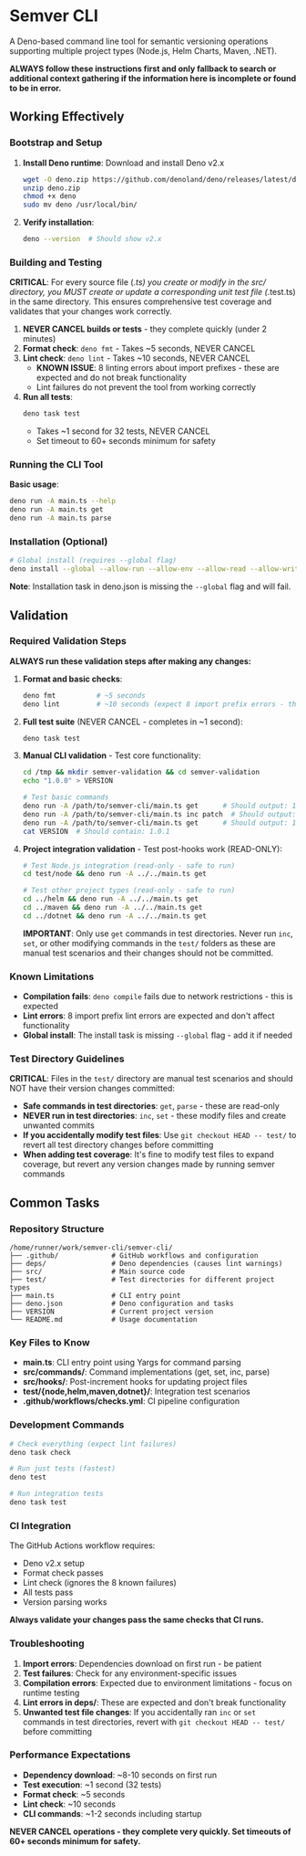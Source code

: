 # Semver CLI

A Deno-based command line tool for semantic versioning operations supporting
multiple project types (Node.js, Helm Charts, Maven, .NET).

**ALWAYS follow these instructions first and only fallback to search or
additional context gathering if the information here is incomplete or found to
be in error.**

## Working Effectively

### Bootstrap and Setup

1. **Install Deno runtime**: Download and install Deno v2.x
   ```bash
   wget -O deno.zip https://github.com/denoland/deno/releases/latest/download/deno-x86_64-unknown-linux-gnu.zip
   unzip deno.zip
   chmod +x deno
   sudo mv deno /usr/local/bin/
   ```

2. **Verify installation**:
   ```bash
   deno --version  # Should show v2.x
   ```

### Building and Testing

**CRITICAL**: For every source file (*.ts) you create or modify in the src/ directory, you MUST create or update a corresponding unit test file (*.test.ts) in the same directory. This ensures comprehensive test coverage and validates that your changes work correctly.

1. **NEVER CANCEL builds or tests** - they complete quickly (under 2 minutes)
2. **Format check**: `deno fmt` - Takes ~5 seconds, NEVER CANCEL
3. **Lint check**: `deno lint` - Takes ~10 seconds, NEVER CANCEL
   - **KNOWN ISSUE**: 8 linting errors about import prefixes - these are
     expected and do not break functionality
   - Lint failures do not prevent the tool from working correctly
4. **Run all tests**:
   ```bash
   deno task test
   ```
   - Takes ~1 second for 32 tests, NEVER CANCEL
   - Set timeout to 60+ seconds minimum for safety

### Running the CLI Tool

**Basic usage**:

```bash
deno run -A main.ts --help
deno run -A main.ts get
deno run -A main.ts parse
```

### Installation (Optional)

```bash
# Global install (requires --global flag)
deno install --global --allow-run --allow-env --allow-read --allow-write -f main.ts -n semver
```

**Note**: Installation task in deno.json is missing the `--global` flag and will
fail.

## Validation

### Required Validation Steps

**ALWAYS run these validation steps after making any changes:**

1. **Format and basic checks**:
   ```bash
   deno fmt          # ~5 seconds
   deno lint         # ~10 seconds (expect 8 import prefix errors - this is normal)
   ```

2. **Full test suite** (NEVER CANCEL - completes in ~1 second):
   ```bash
   deno task test
   ```

3. **Manual CLI validation** - Test core functionality:
   ```bash
   cd /tmp && mkdir semver-validation && cd semver-validation
   echo "1.0.0" > VERSION

   # Test basic commands
   deno run -A /path/to/semver-cli/main.ts get      # Should output: 1.0.0
   deno run -A /path/to/semver-cli/main.ts inc patch  # Should output: 1.0.1
   deno run -A /path/to/semver-cli/main.ts get      # Should output: 1.0.1
   cat VERSION  # Should contain: 1.0.1
   ```

4. **Project integration validation** - Test post-hooks work (READ-ONLY):
   ```bash
   # Test Node.js integration (read-only - safe to run)
   cd test/node && deno run -A ../../main.ts get

   # Test other project types (read-only - safe to run)
   cd ../helm && deno run -A ../../main.ts get
   cd ../maven && deno run -A ../../main.ts get  
   cd ../dotnet && deno run -A ../../main.ts get
   ```

   **IMPORTANT**: Only use `get` commands in test directories. Never run `inc`,
   `set`, or other modifying commands in the `test/` folders as these are manual
   test scenarios and their changes should not be committed.

### Known Limitations

- **Compilation fails**: `deno compile` fails due to network restrictions - this
  is expected
- **Lint errors**: 8 import prefix lint errors are expected and don't affect
  functionality
- **Global install**: The install task is missing `--global` flag - add it if
  needed

### Test Directory Guidelines

**CRITICAL**: Files in the `test/` directory are manual test scenarios and
should NOT have their version changes committed:

- **Safe commands in test directories**: `get`, `parse` - these are read-only
- **NEVER run in test directories**: `inc`, `set` - these modify files and
  create unwanted commits
- **If you accidentally modify test files**: Use `git checkout HEAD -- test/` to
  revert all test directory changes before committing
- **When adding test coverage**: It's fine to modify test files to expand
  coverage, but revert any version changes made by running semver commands

## Common Tasks

### Repository Structure

```
/home/runner/work/semver-cli/semver-cli/
├── .github/             # GitHub workflows and configuration
├── deps/                # Deno dependencies (causes lint warnings)
├── src/                 # Main source code
├── test/                # Test directories for different project types
├── main.ts              # CLI entry point
├── deno.json            # Deno configuration and tasks
├── VERSION              # Current project version
└── README.md            # Usage documentation
```

### Key Files to Know

- **main.ts**: CLI entry point using Yargs for command parsing
- **src/commands/**: Command implementations (get, set, inc, parse)
- **src/hooks/**: Post-increment hooks for updating project files
- **test/{node,helm,maven,dotnet}/**: Integration test scenarios
- **.github/workflows/checks.yml**: CI pipeline configuration

### Development Commands

```bash
# Check everything (expect lint failures)
deno task check

# Run just tests (fastest)
deno test

# Run integration tests
deno task test
```

### CI Integration

The GitHub Actions workflow requires:

- Deno v2.x setup
- Format check passes
- Lint check (ignores the 8 known failures)
- All tests pass
- Version parsing works

**Always validate your changes pass the same checks that CI runs.**

### Troubleshooting

1. **Import errors**: Dependencies download on first run - be patient
2. **Test failures**: Check for any environment-specific issues
3. **Compilation errors**: Expected due to environment limitations - focus on
   runtime testing
4. **Lint errors in deps/**: These are expected and don't break functionality
5. **Unwanted test file changes**: If you accidentally ran `inc` or `set`
   commands in test directories, revert with `git checkout HEAD -- test/` before
   committing

### Performance Expectations

- **Dependency download**: ~8-10 seconds on first run
- **Test execution**: ~1 second (32 tests)
- **Format check**: ~5 seconds
- **Lint check**: ~10 seconds
- **CLI commands**: ~1-2 seconds including startup

**NEVER CANCEL operations - they complete very quickly. Set timeouts of 60+
seconds minimum for safety.**
